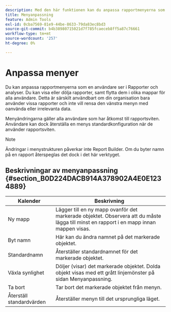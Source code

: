 ```yaml
---
description: Med den här funktionen kan du anpassa rapportmenyerna som en användare ser i Rapporter och analyser. Du kan visa eller dölja rapporter, samt flytta dem i olika mappar för alla användare. Den här funktionen är särskilt användbar om din organisation bara använder vissa rapporter och inte vill rensa den vänstra menyn med oanvända eller irrelevanta data.
title: Menyanpassning
feature: Admin Tools
exl-id: 0cba7569-81e9-44be-8633-79da83ec8bd3
source-git-commit: b4b38980715021d7f785fcaeceb8ff5a87c76661
workflow-type: tm+mt
source-wordcount: '257'
ht-degree: 0%

---
```


# Anpassa menyer

Du kan anpassa rapportmenyerna som en användare ser i Rapporter och analyser. Du kan visa eller dölja rapporter, samt flytta dem i olika mappar för alla användare. Detta är särskilt användbart om din organisation bara använder vissa rapporter och inte vill rensa den vänstra menyn med oanvända eller irrelevanta data.

Menyändringarna gäller alla användare som har åtkomst till rapportsviten. Användare kan dock återställa en menys standardkonfiguration när de använder rapportsviten.

>[!NOTE]
>
>Ändringar i menystrukturen påverkar inte Report Builder. Om du byter namn på en rapport återspeglas det dock i det här verktyget.

## Beskrivningar av menyanpassning {#section_B0D224DACB914A378902A4E0E1234889}

| Kalender | Beskrivning |
|--- |--- |
| Ny mapp | Lägger till en ny mapp ovanför det markerade objektet. Observera att du måste lägga till minst en rapport i en mapp innan mappen visas. |
| Byt namn | Här kan du ändra namnet på det markerade objektet. |
| Standardnamn | Återställer standardnamnet för det markerade objektet. |
| Växla synlighet | Döljer (visar) det markerade objektet. Dolda objekt visas med ett grått linjemönster på sidan Menyanpassning. |
| Ta bort | Tar bort det markerade objektet från menyn. |
| Återställ standardvärden | Återställer menyn till det ursprungliga läget. |
